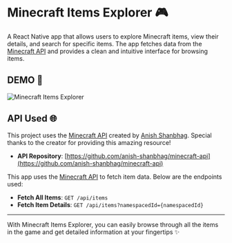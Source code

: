 # Minecraft Items Explorer 🎮

A React Native app that allows users to explore Minecraft items, view their details, and search for specific items. The app fetches data from the [Minecraft API](https://minecraft-api.vercel.app/api/items) and provides a clean and intuitive interface for browsing items.

## DEMO 📸

![Minecraft Items Explorer](minecraft-items-explorer.gif)

## API Used 🌐

This project uses the [Minecraft API](https://github.com/anish-shanbhag/minecraft-api) created by [Anish Shanbhag](https://github.com/anish-shanbhag). Special thanks to the creator for providing this amazing resource!

- **API Repository**: [https://github.com/anish-shanbhag/minecraft-api](https://github.com/anish-shanbhag/minecraft-api)

This app uses the [Minecraft API](https://minecraft-api.vercel.app/api/items) to fetch item data. Below are the endpoints used:

- **Fetch All Items**: `GET /api/items`
- **Fetch Item Details**: `GET /api/items?namespacedId={namespacedId}`



---

With Minecraft Items Explorer, you can easily browse through all the items in the game and get detailed information at your fingertips ✨
